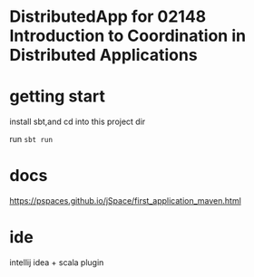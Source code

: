# DistributedApp for 02148 Introduction to Coordination in Distributed Applications

# getting start

install sbt,and cd into this project dir

run `sbt run`


# docs

https://pspaces.github.io/jSpace/first_application_maven.html

# ide

intellij idea + scala plugin